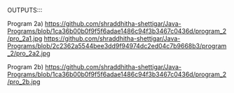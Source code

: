 OUTPUTS:::

Program 2a) https://github.com/shraddhitha-shettigar/Java-Programs/blob/1ca36b00b0f9f5f6adae1486c94f3b3467c0436d/program_2/pro_2a1.jpg
            https://github.com/shraddhitha-shettigar/Java-Programs/blob/2c2362a5544bee3dd9f94974dc2ed04c7b9668b3/program_2/pro_2a2.jpg

Program 2b) https://github.com/shraddhitha-shettigar/Java-Programs/blob/1ca36b00b0f9f5f6adae1486c94f3b3467c0436d/program_2/pro_2b.jpg
